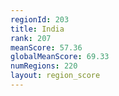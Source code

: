```yaml
---
regionId: 203
title: India
rank: 207
meanScore: 57.36
globalMeanScore: 69.33
numRegions: 220
layout: region_score
---
```

